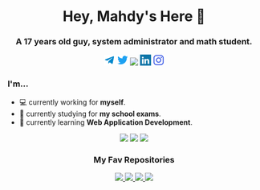 <h1 align="center">Hey, Mahdy's Here 👋</h1>
<h3 align="center">A 17 years old guy, system administrator and math student.</h3>
<p align="center">
  <a href="https://telegram.me/MahdyMirzade" target="blank"><img src="assets/icons/telegram.svg" alt="xtenzq" width="22px" /></a>
  <a href="https://twitter.com/MahdyMirzade" target="blank"><img src="assets/icons/twitter.svg" alt="xtenzq" width="22px" /></a>
  <img src="https://komarev.com/ghpvc/?username=mahdymirzade&label=Views&color=ff79c6&style=flat">
  <a href="https://linkedin.com/in/MahdyMirzade" target="blank"><img src="assets/icons/linkedin.svg" alt="xtenzq" width="22px" /></a>
  <a href="https://instagram.com/MahdyMirzade" target="blank"><img src="assets/icons/instagram.svg" alt="xtenzq" width="22px" /></a>
</p>

### I'm...
- 💻 currently working for **myself**.
- 📕 currently studying for **my school exams**.
- 🌱 currently learning **Web Application Development**.

<p align="center">
  <img src="https://github-readme-stats.vercel.app/api?username=mahdymirzade&show_icons=true&theme=dracula&bg_color=00000000&hide=bg-color&hide_border=true">
  <img src="https://github-readme-stats.vercel.app/api/top-langs/?username=mahdymirzade&theme=dracula&layout=compact&bg_color=00000000&hide=bg-color&hide_border=true">
  <img src="https://github-readme-stats.vercel.app/api/wakatime?username=mahdymirzade&theme=dracula&bg_color=00000000&hide=bg-color&hide_border=true">
</p>

<h3 align="center">My Fav Repositories</h1>

<p align="center">
  <a href="https://github.com/mahdymirzade/dotfiles">
    <img src="https://github-readme-stats.vercel.app/api/pin/?username=mahdymirzade&repo=dotfiles&theme=dracula&bg_color=00000000&hide=bg-color&hide_border=true">
  </a>
  <a href="https://github.com/mahdymirzade/easymacos">
    <img src="https://github-readme-stats.vercel.app/api/pin/?username=mahdymirzade&repo=easymacos&theme=dracula&bg_color=00000000&hide=bg-color&hide_border=true">
  </a>
  <a href="https://github.com/mahdymirzade/botlib">
    <img src="https://github-readme-stats.vercel.app/api/pin/?username=mahdymirzade&repo=botlib&theme=dracula&bg_color=00000000&hide=bg-color&hide_border=true">
  </a>
  <a href="https://github.com/mahdymirzade/lmddgtfy">
    <img src="https://github-readme-stats.vercel.app/api/pin/?username=mahdymirzade&repo=lmddgtfy&theme=dracula&bg_color=00000000&hide=bg-color&hide_border=true">
  </a>
</p>
